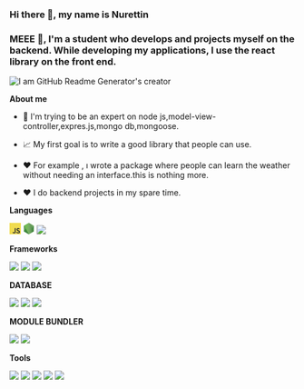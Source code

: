 
### Hi there 👋, my name is Nurettin
### MEEE 👋, I'm a student who develops and projects myself on the backend. While developing my applications, I use the react library on the front end.

![I am GitHub Readme Generator's creator](https://i1.wp.com/www.jobkilla.com/wp-content/uploads/job-manager-uploads/company_logo/2020/06/Node.js-Developer.png?fit=1140%2C545&ssl=1)

**About me**
- 💼 I'm trying to be an expert on node js,model-view-controller,expres.js,mongo db,mongoose.

- 📈 My first goal is to write a good library that people can use.

- ❤️ For example , ı wrote a package where people can learn the weather without needing an interface.this is nothing more.

- ❤️ I do backend projects in my spare time.

**Languages**  

<code><img height="20" src="https://raw.githubusercontent.com/github/explore/80688e429a7d4ef2fca1e82350fe8e3517d3494d/topics/javascript/javascript.png"></code>
<code><img height="20" src="https://raw.githubusercontent.com/github/explore/80688e429a7d4ef2fca1e82350fe8e3517d3494d/topics/nodejs/nodejs.png"></code>
<code><img height="20" src="https://camo.githubusercontent.com/792f7fce1ff8bfac6d0524a21b69161cdc6080a3c4e39979f21d5f8489d6fdd3/68747470733a2f2f692e626c6f67732e65732f3534356366382f6573362d6c6f676f2f6f726967696e616c2e706e67"></code>

**Frameworks**

<code><img height="50" src="https://raw.githubusercontent.com/aleksandryackovlev/openapi-mock-express-middleware/master/assets/express-logo.png"></code>
<code><img height="50" src="https://raw.githubusercontent.com/yargs/yargs/main/yargs-logo.png"></code>
<code><img height="50" src="https://camo.githubusercontent.com/6835eb33bb0e58ae663c7b9baeddf2a76cc6cf98862769eddbe22ee45c00a17b/687474703a2f2f63646e2e61757468302e636f6d2f696d672f70617373706f72742d62616e6e65722d6769746875622e706e67"></code>

**DATABASE**

<code><img height="50" src="https://camo.githubusercontent.com/3f3e504464e785460d7eef56127625251932602c143d225e7103e1c493c79c90/68747470733a2f2f7765626173736574732e6d6f6e676f64622e636f6d2f5f636f6d5f6173736574732f636d732f6d6f6e676f64622d6c6f676f2d7267622d6a36773237316731786e2e6a7067"></code>
<code><img height="50" src="https://camo.githubusercontent.com/7c669e872b214571ae0b5097e8d3db369225a806dc2ce9a436cde3497164310c/687474703a2f2f6d6f6e676f64622d746f6f6c732e636f6d2f696d672f6d6f6e676f6f73652e706e67"></code>
<code><img height="50" src="https://camo.githubusercontent.com/38f5ec2d77b507cbd3ede1ee57ac71cee73c8a7b3db50f40c0036db47f64ccc6/68747470733a2f2f6761727574696c6f72656e7a6f2e6769746875622e696f2f696d616765732f6d7973716c2e706e673f"></code>

**MODULE BUNDLER**

<code><img height="50" src="https://camo.githubusercontent.com/c43fe05244154db8ff98e91025de876d5de3184cd52501753c7fccd9aa6a8219/68747470733a2f2f692e696d6775722e636f6d2f35387a416a586c2e706e67"></code>
<code><img height="50" src="https://images.ctfassets.net/1es3ne0caaid/7wuyrM8ZvkK6lNfu5gGe4Q/c7d6ed6f6baefad59ca5c8fbb399155c/webpack-3-1.png"></code>

**Tools**

<code><img height="50" src="https://avatars.githubusercontent.com/u/18133?s=280&v=4"></code>
<code><img height="50" src="https://external-preview.redd.it/0ZU_b6UtIHWxXE1MMl4qMF6vNDfdRG-ohEp-8OgAKwE.jpg?auto=webp&s=562c018bae28346b88cdb9c382d6fb2a14fd4850"></code>
<code><img height="50" src="https://avatars.githubusercontent.com/u/25457492?s=280&v=4"></code>
<code><img height="50" src="https://d1.awsstatic.com/acs/characters/Logos/Docker-Logo_Horizontel_279x131.b8a5c41e56b77706656d61080f6a0217a3ba356d.png"></code>
<code><img height="50" src="https://www.sistas.com.tr/wp-content/uploads/2020/12/Kubernetes-4.jpg"></code>








